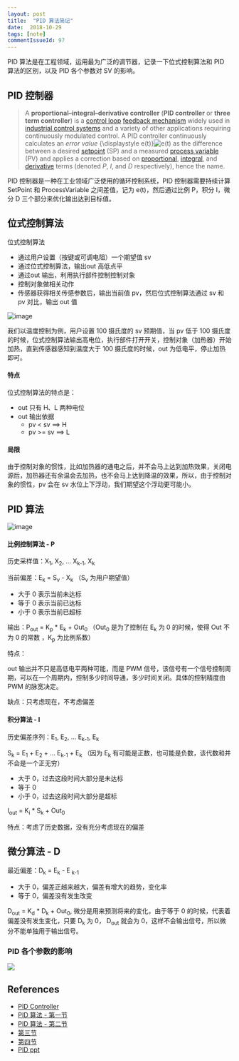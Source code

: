 ```yaml
---
layout: post
title:  "PID 算法简记"
date:  2018-10-29
tags: [note]
commentIssueId: 97
---
```


PID 算法是在工程领域，运用最为广泛的调节器，记录一下位式控制算法和 PID 算法的区别，以及 PID 各个参数对 SV 的影响。



## PID 控制器

> A **proportional–integral–derivative controller** (**PID controller** or **three term controller**) is a [control loop](https://en.wikipedia.org/wiki/Control_loop) [feedback mechanism](https://en.wikipedia.org/wiki/Feedback_mechanism) widely used in [industrial control systems](https://en.wikipedia.org/wiki/Industrial_control_system) and a variety of other applications requiring continuously modulated control. A PID controller continuously calculates an *error value* {\displaystyle e(t)}![e(t)](https://wikimedia.org/api/rest_v1/media/math/render/svg/98cb518a61ada87bcd636f531d4d9fd2e67876c3) as the difference between a desired [setpoint](https://en.wikipedia.org/wiki/Setpoint_(control_system)) (SP) and a measured [process variable](https://en.wikipedia.org/wiki/Process_variable) (PV) and applies a correction based on [proportional](https://en.wikipedia.org/wiki/Proportional_control), [integral](https://en.wikipedia.org/wiki/Integral), and [derivative](https://en.wikipedia.org/wiki/Derivative) terms (denoted *P*, *I*, and *D* respectively), hence the name.

PID 控制器是一种在工业领域广泛使用的循环控制系统，PID 控制器需要持续计算 SetPoint 和 ProcessVariable 之间差值，记为 e(t)，然后通过比例 P，积分 I，微分 D 三个部分来优化输出达到目标值。



## 位式控制算法

位式控制算法

* 通过用户设置（按键或可调电阻）一个期望值 sv
* 通过位式控制算法，输出out 高低点平
* 通过out 输出，利用执行部件控制控制对象
* 控制对象做相关动作
* 传感器获得相关传感参数后，输出当前值 pv，然后位式控制算法通过 sv 和 pv 对比，输出 out 值

![image](https://user-images.githubusercontent.com/7157346/47604503-5b015e80-da2d-11e8-871b-ce150b8bf7e0.png)

我们以温度控制为例，用户设置 100 摄氏度的 sv 预期值，当 pv 低于 100 摄氏度的时候，位式控制算法输出高电位，执行部件打开开关，控制对象（加热器）开始加热，直到传感器感知到温度大于 100 摄氏度的时候，out 为低电平，停止加热即可。



#### 特点

位式控制算法的特点是：

* out 只有 H、L 两种电位
* out 输出依据
  * pv < sv  ==> H
  * pv >= sv  ==> L



#### 局限

由于控制对象的惯性，比如加热器的通电之后，并不会马上达到加热效果，关闭电源后，加热器还有余温会去加热，也不会马上达到降温的效果，所以，由于控制对象的惯性，pv 会在 sv 水位上下浮动，我们期望这个浮动更可能小。





## PID 算法



![image](https://user-images.githubusercontent.com/7157346/47761318-e2332880-dcf2-11e8-8d7d-9089edadfe27.png)



#### 比例控制算法 - P

历史采样值：X<sub>1</sub>, X<sub>2</sub>, ... X<sub>k-1</sub>, X<sub>k</sub>

当前偏差：E<sub>k</sub> = S<sub>v</sub> - X<sub>k</sub> （S<sub>v</sub> 为用户期望值）

* 大于 0 表示当前未达标
* 等于 0 表示当前已达标
* 小于 0 表示当前已超标

输出：P<sub>out</sub> = K<sub>p</sub> * E<sub>k</sub> + Out<sub>0</sub>  （Out<sub>0</sub> 是为了控制在 E<sub>k</sub> 为 0 的时候，使得 Out 不为 0 的常数 ，K<sub>p</sub> 为比例系数）



特点：

out 输出并不只是高低电平两种可能，而是 PWM 信号，该信号有一个信号控制周期，可以在一个周期内，控制多少时间导通，多少时间关闭。具体的控制精度由 PWM 的脉宽决定。



缺点：只考虑现在，不考虑偏差



#### 积分算法 - I

历史偏差序列：E<sub>1</sub>, E<sub>2</sub>, ... E<sub>k-1</sub>, E<sub>k</sub> 

S<sub>k</sub> = E<sub>1</sub> +  E<sub>2</sub> +  ... E<sub>k-1</sub> + E<sub>k</sub>  （因为 E<sub>k</sub> 有可能是正数，也可能是负数，该代数和并不会是一个正无穷）

* 大于 0，过去这段时间大部分是未达标
* 等于 0
* 小于 0，过去这段时间大部分是超标

I<sub>out</sub> = K<sub>i</sub> * S<sub>k</sub>  + Out<sub>0</sub>



特点：考虑了历史数据，没有充分考虑现在的偏差





## 微分算法 - D

最近偏差：D<sub>k</sub> = E<sub>k</sub> - E<sub> k-1</sub> 

* 大于 0，偏差正越来越大，偏差有增大的趋势，变化率
* 等于 0，偏差没有发生改变

D<sub>out</sub> = K<sub>d</sub> * D<sub>k</sub>  + Out<sub>0</sub>, 微分是用来预测将来的变化，由于等于 0 的时候，代表着偏差没有发生变化，只要 D<sub>k</sub> 为 0， D<sub>out</sub>  就会为 0，这样不会输出信号，所以微分不能单独用于输出信号。





### PID 各个参数的影响

![](https://upload.wikimedia.org/wikipedia/commons/3/33/PID_Compensation_Animated.gif)



## References

* [PID Controller](https://en.wikipedia.org/wiki/PID_controller)
* [PID 算法 - 第一节](https://www.bilibili.com/video/av6451549/)
* [PID 算法 - 第二节](https://www.bilibili.com/video/av6451899/?spm_id_from=333.788.videocard.1)
* [第三节](https://www.bilibili.com/video/av6452377/?spm_id_from=trigger_reload)
* [第四节](http://v.youku.com/v_show/id_XMTY5NTQxNzExNg==.html?spm=a2h0k.8191407.0.0&from=s1.8-1-1.2)
* [PID ppt](https://wenku.baidu.com/view/03b4d51f650e52ea551898f0?sxts=1540599527725)











